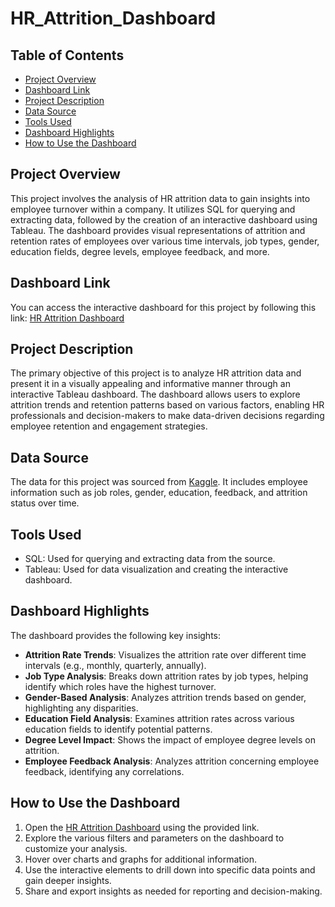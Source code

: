 # HR_Attrition_Dashboard

## Table of Contents

- [Project Overview](#project-overview)
- [Dashboard Link](#dashboard-link)
- [Project Description](#project-description)
- [Data Source](#data-source)
- [Tools Used](#tools-used)
- [Dashboard Highlights](#dashboard-highlights)
- [How to Use the Dashboard](#how-to-use-the-dashboard)

## Project Overview

This project involves the analysis of HR attrition data to gain insights into employee turnover within a company. It utilizes SQL for querying and extracting data, followed by the creation of an interactive dashboard using Tableau. The dashboard provides visual representations of attrition and retention rates of employees over various time intervals, job types, gender, education fields, degree levels, employee feedback, and more.

## Dashboard Link

You can access the interactive dashboard for this project by following this link:
[HR Attrition Dashboard](https://public.tableau.com/app/profile/shivendra.singh.raghav/viz/HR_16873453393480/Dashboard)

## Project Description

The primary objective of this project is to analyze HR attrition data and present it in a visually appealing and informative manner through an interactive Tableau dashboard. The dashboard allows users to explore attrition trends and retention patterns based on various factors, enabling HR professionals and decision-makers to make data-driven decisions regarding employee retention and engagement strategies.

## Data Source

The data for this project was sourced from [Kaggle](https://www.kaggle.com/). It includes employee information such as job roles, gender, education, feedback, and attrition status over time.

## Tools Used

- SQL: Used for querying and extracting data from the source.
- Tableau: Used for data visualization and creating the interactive dashboard.

## Dashboard Highlights

The dashboard provides the following key insights:

- **Attrition Rate Trends**: Visualizes the attrition rate over different time intervals (e.g., monthly, quarterly, annually).
- **Job Type Analysis**: Breaks down attrition rates by job types, helping identify which roles have the highest turnover.
- **Gender-Based Analysis**: Analyzes attrition trends based on gender, highlighting any disparities.
- **Education Field Analysis**: Examines attrition rates across various education fields to identify potential patterns.
- **Degree Level Impact**: Shows the impact of employee degree levels on attrition.
- **Employee Feedback Analysis**: Analyzes attrition concerning employee feedback, identifying any correlations.

## How to Use the Dashboard

1. Open the [HR Attrition Dashboard](https://public.tableau.com/app/profile/shivendra.singh.raghav/viz/HR_16873453393480/Dashboard) using the provided link.
2. Explore the various filters and parameters on the dashboard to customize your analysis.
3. Hover over charts and graphs for additional information.
4. Use the interactive elements to drill down into specific data points and gain deeper insights.
5. Share and export insights as needed for reporting and decision-making.
